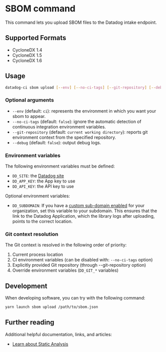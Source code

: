 # SBOM command

This command lets you upload SBOM files to the Datadog intake endpoint.


## Supported Formats

 - CycloneDX 1.4
 - CycloneDX 1.5
 - CycloneDX 1.6

## Usage

```bash
datadog-ci sbom upload [--env] [--no-ci-tags] [--git-repository] [--debug] <path/to/sbom.json>
```

### Optional arguments

- `--env` (default: `ci`): represents the environment in which you want your sbom to appear.
- `--no-ci-tags` (default: `false`): ignore the automatic detection of continuous integration environment variables.
- `--git-repository` (default: `current working directory`): reports git environment context from the specified repository.
- `--debug` (default: `false`): output debug logs.

### Environment variables

The following environment variables must be defined:

 - `DD_SITE`: the [Datadog site](https://docs.datadoghq.com/getting_started/site/#access-the-datadog-site)
 - `DD_APP_KEY`: the App key to use
 - `DD_API_KEY`: the API key to use

Optional environment variables:
 - `DD_SUBDOMAIN`: If you have a [custom sub-domain enabled](https://docs.datadoghq.com/account_management/multi_organization/#custom-sub-domains) for your organization, set this variable to your subdomain. This ensures that the link to the Datadog Application, which the library logs after uploading, points to the correct location.

### Git context resolution

The Git context is resolved in the following order of priority:
1. Current process location
2. CI environment variables (can be disabled with: `--no-ci-tags` option)
3. Explicitly provided Git repository (through --git-repository option)
4. Override environment variables (`DD_GIT_*` variables)

## Development

When developing software, you can try with the following command:

```bash
yarn launch sbom upload /path/to/sbom.json
```

## Further reading

Additional helpful documentation, links, and articles:

- [Learn about Static Analysis][1]

[1]: https://docs.datadoghq.com/static_analysis
